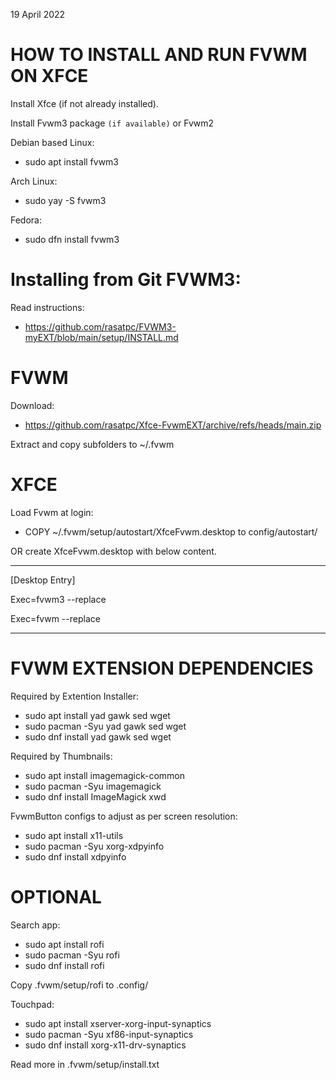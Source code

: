 19 April 2022
# HOW TO INSTALL AND RUN FVWM ON XFCE

Install Xfce (if not already installed).

Install Fvwm3 package `(if available)` or Fvwm2

Debian based Linux:
* sudo apt install fvwm3

Arch Linux:
* sudo yay -S fvwm3

Fedora:
* sudo dfn install fvwm3

# Installing from Git FVWM3:

Read instructions:
* https://github.com/rasatpc/FVWM3-myEXT/blob/main/setup/INSTALL.md

FVWM
====

Download:
* https://github.com/rasatpc/Xfce-FvwmEXT/archive/refs/heads/main.zip

Extract and copy subfolders to ~/.fvwm

XFCE
====

Load Fvwm at login:
* COPY ~/.fvwm/setup/autostart/XfceFvwm.desktop to config/autostart/

OR create XfceFvwm.desktop with below content.

---------

[Desktop Entry]

Exec=fvwm3 --replace

Exec=fvwm --replace

-------


# FVWM EXTENSION DEPENDENCIES

Required by Extention Installer:
* sudo apt install yad gawk sed wget
* sudo pacman -Syu yad gawk sed wget
* sudo dnf install yad gawk sed wget

Required by Thumbnails:
* sudo apt install imagemagick-common
* sudo pacman -Syu imagemagick
* sudo dnf install ImageMagick xwd

FvwmButton configs to adjust as per screen resolution:
* sudo apt install x11-utils
* sudo pacman -Syu xorg-xdpyinfo
* sudo dnf install xdpyinfo

# OPTIONAL

Search app:
* sudo apt install rofi
* sudo pacman -Syu rofi
* sudo dnf install rofi

Copy .fvwm/setup/rofi to .config/

Touchpad:
* sudo apt install xserver-xorg-input-synaptics
* sudo pacman -Syu xf86-input-synaptics
* sudo dnf install xorg-x11-drv-synaptics

Read more in .fvwm/setup/install.txt
